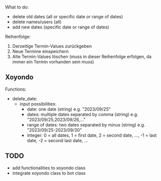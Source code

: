 What to do:
- delete old dates (all or specific date or range of dates)
- delete names/users (all)
- add new dates (specific date or range of dates)

Reihenfolge:

1. Derzeitige Termin-Values zurückgeben
2. Neue Termine einspeichern
3. Alte Termin-Values löschen (muss in dieser Reihenfolge erfolgen, da immer ein Termin vorhanden sein muss)

## Xoyondo
Functions:
- delete_date:
    - input possibilities:
        - date: one date (string) e.g. "2023/09/25"
        - dates: multiple dates separated by comma (string) e.g. "2023/09/25,2023/09/26,..."
        - range of dates: two dates separated by minus (string) e.g. "2023/09/25-2023/09/30"
        - integer: 0 = all dates, 1 = first date, 2 = second date, ..., -1 = last date, -2 = second last date, ...

## TODO
- add functionalities to xoyondo class
- integrate xoyondo class to bot class